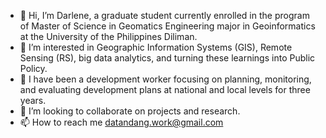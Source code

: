 - 👋 Hi, I’m Darlene, a graduate student currently enrolled in the program of Master of Science in Geomatics Engineering major in Geoinformatics at the University of the Philippines Diliman.
- 👀 I’m interested in Geographic Information Systems (GIS), Remote Sensing (RS), big data analytics, and turning these learnings into Public Policy.
- 🌱 I have been a development worker focusing on planning, monitoring, and evaluating development plans at national and local levels for three years.
- 💞️ I’m looking to collaborate on projects and research.
- 📫 How to reach me datandang.work@gmail.com

<!---
nootherthandat/nootherthandat is a ✨ special ✨ repository because its `README.md` (this file) appears on your GitHub profile.
You can click the Preview link to take a look at your changes.
--->
